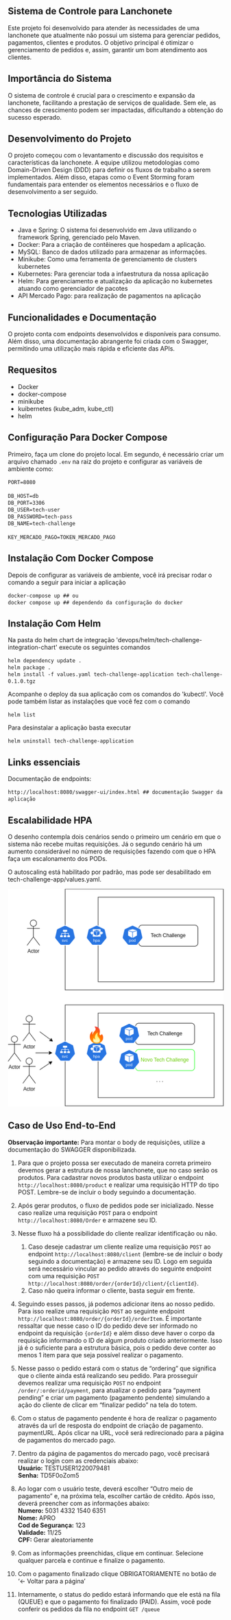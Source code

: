 ## Sistema de Controle para Lanchonete
Este projeto foi desenvolvido para atender às necessidades de uma lanchonete que atualmente não possui um sistema para gerenciar pedidos, pagamentos, clientes e produtos. O objetivo principal é otimizar o gerenciamento de pedidos e, assim, garantir um bom atendimento aos clientes.

## Importância do Sistema
O sistema de controle é crucial para o crescimento e expansão da lanchonete, facilitando a prestação de serviços de qualidade. Sem ele, as chances de crescimento podem ser impactadas, dificultando a obtenção do sucesso esperado.

## Desenvolvimento do Projeto
O projeto começou com o levantamento e discussão dos requisitos e características da lanchonete. A equipe utilizou metodologias como Domain-Driven Design (DDD) para definir os fluxos de trabalho a serem implementados. Além disso, etapas como o Event Storming foram fundamentais para entender os elementos necessários e o fluxo de desenvolvimento a ser seguido.

## Tecnologias Utilizadas
- Java e Spring: O sistema foi desenvolvido em Java utilizando o framework Spring, gerenciado pelo Maven.
- Docker: Para a criação de contêineres que hospedam a aplicação.
- MySQL: Banco de dados utilizado para armazenar as informações.
- Minikube: Como uma ferramenta de gerenciamento de clusters kubernetes
- Kubernetes: Para gerenciar toda a infaestrutura da nossa aplicação
- Helm: Para gerenciamento e atualização da aplicação no kubernetes atuando como gerenciador de pacotes
- API Mercado Pago: para realização de pagamentos na aplicação

## Funcionalidades e Documentação
O projeto conta com endpoints desenvolvidos e disponíveis para consumo. Além disso, uma documentação abrangente foi criada com o Swagger, permitindo uma utilização mais rápida e eficiente das APIs.

## Requesitos
- Docker
- docker-compose
- minikube
- kuibernetes (kube_adm, kube_ctl)
- helm


## Configuração Para Docker Compose
Primeiro, faça um clone do projeto local.
Em segundo, é necessário criar um arquivo chamado `.env` na raiz do projeto e configurar as variáveis de ambiente como:
```
PORT=8080

DB_HOST=db
DB_PORT=3306
DB_USER=tech-user
DB_PASSWORD=tech-pass
DB_NAME=tech-challenge

KEY_MERCADO_PAGO=TOKEN_MERCADO_PAGO
```
## Instalação Com Docker Compose
Depois de configurar as variáveis de ambiente, você irá precisar rodar o comando a seguir para iniciar a aplicação
```
docker-compose up ## ou
docker compose up ## dependendo da configuração do docker
```
## Instalação Com Helm
Na pasta do helm chart de integração 'devops/helm/tech-challenge-integration-chart' execute os seguintes comandos
```
helm dependency update .
helm package .
helm install -f values.yaml tech-challenge-application tech-challenge-0.1.0.tgz
```
Acompanhe o deploy da sua aplicação com os comandos do 'kubectl'. Você pode também listar as instalações que você fez com o comando
```
helm list
```
Para desinstalar a aplicação basta executar
```
helm uninstall tech-challenge-application
```
## Links essenciais
Documentação de endpoints:
```
http://localhost:8080/swagger-ui/index.html ## documentação Swagger da aplicação
```

## Escalabilidade HPA
O desenho contempla dois cenários sendo o primeiro um cenário em que o sistema não recebe muitas requisições. Já o segundo cenário há um aumento considerável no número de requisições fazendo com que o HPA faça um escalonamento dos PODs.

O autoscaling está habilitado por padrão, mas pode ser desabilitado em tech-challenge-app/values.yaml.

[![image](https://github.com/PosTechChallengeFIAP/tech-challenge/blob/main/docs/TechC.drawio.png)](/)

## Caso de Uso End-to-End

__Observação importante:__ Para montar o body de requisições, utilize a documentação do
SWAGGER disponibilizada.

1. Para que o projeto possa ser executado de maneira correta primeiro devemos gerar a
estrutura de nossa lanchonete, que no caso serão os produtos. Para cadastrar novos
produtos basta utilizar o endpoint `http://localhost:8080/product` e realizar uma requisição
HTTP do tipo POST. Lembre-se de incluir o body seguindo a documentação.

2. Após gerar produtos, o fluxo de pedidos pode ser inicializado. Nesse caso realize uma
requisição `POST` para o endpoint `http://localhost:8080/Order` e armazene seu ID.

3. Nesse fluxo há a possibilidade do cliente realizar identificação ou não.

    1. Caso deseje cadastrar um cliente realize uma requisição `POST` ao endpoint
`http://localhost:8080/client` (lembre-se de incluir o body seguindo a documentação) e
armazene seu ID. Logo em seguida será necessário vincular ao pedido através do seguinte
endpoint com uma requisição `POST http://localhost:8080/order/{orderId}/client/{clientId}`.
    2. Caso não queira informar o cliente, basta seguir em frente.

4. Seguindo esses passos, já podemos adicionar itens ao nosso pedido. Para isso realize
uma requisição `POST` ao seguinte endpoint `http://localhost:8080/order/{orderId}/orderItem`.
É importante ressaltar que nesse caso o ID do pedido deve ser informado no endpoint da
requisição `{orderId}` e além disso deve haver o corpo da requisição informando o ID de
algum produto criado anteriormente.
Isso já é o suficiente para a estrutura básica, pois o pedido deve conter ao menos 1
item para que seja possível realizar o pagamento.

5. Nesse passo o pedido estará com o status de “ordering” que significa que o cliente ainda
está realizando seu pedido. Para prosseguir devemos realizar uma requisição `POST` no
endpoint `/order/:orderid/payment`, para atualizar o pedido para “payment pending” e criar um
pagamento (pagamento pendente) simulando a ação do cliente de clicar em “finalizar
pedido” na tela do totem.

6. Com o status de pagamento pendente é hora de realizar o pagamento através da url de
resposta do endpoint de criação de pagamento. paymentURL. Após clicar na URL, você
será redirecionado para a página de pagamentos do mercado pago.

7. Dentro da página de pagamentos do mercado pago, você precisará realizar o login com
as credenciais abaixo:  
__Usuário:__ TESTUSER1220079481  
__Senha:__ TD5F0oZom5  

9. Ao logar com o usuário teste, deverá escolher “Outro meio de pagamento” e, na próxima
tela, escolher cartão de crédito. Após isso, deverá preencher com as informações abaixo:  
__Numero:__ 5031 4332 1540 6351  
__Nome:__ APRO  
__Cod de Segurança:__ 123  
__Validade:__ 11/25  
__CPF:__ Gerar aleatoriamente  

10. Com as informações preenchidas, clique em continuar. Selecione qualquer parcela e
continue e finalize o pagamento.

11. Com o pagamento finalizado clique OBRIGATORIAMENTE no botão de ‘<- Voltar para a
página’

12. Internamente, o status do pedido estará informando que ele está na fila (QUEUE) e que
o pagamento foi finalizado (PAID). Assim, você pode conferir os pedidos da fila no endpoint
`GET /queue`
